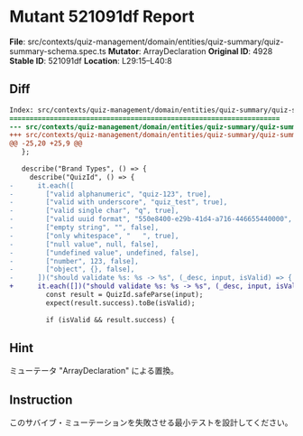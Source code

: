 # Mutant 521091df Report

**File**: src/contexts/quiz-management/domain/entities/quiz-summary/quiz-summary-schema.spec.ts
**Mutator**: ArrayDeclaration
**Original ID**: 4928
**Stable ID**: 521091df
**Location**: L29:15–L40:8

## Diff

```diff
Index: src/contexts/quiz-management/domain/entities/quiz-summary/quiz-summary-schema.spec.ts
===================================================================
--- src/contexts/quiz-management/domain/entities/quiz-summary/quiz-summary-schema.spec.ts	original
+++ src/contexts/quiz-management/domain/entities/quiz-summary/quiz-summary-schema.spec.ts	mutated #4928
@@ -25,20 +25,9 @@
   };
 
   describe("Brand Types", () => {
     describe("QuizId", () => {
-      it.each([
-        ["valid alphanumeric", "quiz-123", true],
-        ["valid with underscore", "quiz_test", true],
-        ["valid single char", "q", true],
-        ["valid uuid format", "550e8400-e29b-41d4-a716-446655440000", true],
-        ["empty string", "", false],
-        ["only whitespace", "   ", true],
-        ["null value", null, false],
-        ["undefined value", undefined, false],
-        ["number", 123, false],
-        ["object", {}, false],
-      ])("should validate %s: %s -> %s", (_desc, input, isValid) => {
+      it.each([])("should validate %s: %s -> %s", (_desc, input, isValid) => {
         const result = QuizId.safeParse(input);
         expect(result.success).toBe(isValid);
 
         if (isValid && result.success) {
```

## Hint

ミューテータ "ArrayDeclaration" による置換。

## Instruction

このサバイブ・ミューテーションを失敗させる最小テストを設計してください。
